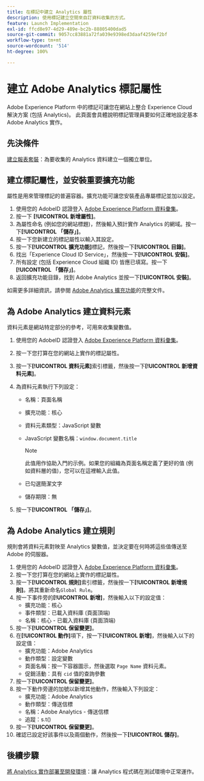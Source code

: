 ```yaml
---
title: 在標記中建立 Analytics 屬性
description: 使用標記建立空間來自訂資料收集的方式。
feature: Launch Implementation
exl-id: ffcd8e97-4d29-489e-bc2b-88805400dad5
source-git-commit: 9057cc83881a72fa039e9398ed3daaf4259ef2bf
workflow-type: tm+mt
source-wordcount: '514'
ht-degree: 100%

---
```


# 建立 Adobe Analytics 標記屬性

Adobe Experience Platform 中的標記可讓您在網站上整合 Experience Cloud 解決方案 (包括 Analytics)。 此頁面會具體說明標記管理員要如何正確地設定基本 Adobe Analytics 實作。

## 先決條件

[建立報表套裝](/help/admin/admin/c-manage-report-suites/c-new-report-suite/t-create-a-report-suite.md)：為要收集的 Analytics 資料建立一個獨立單位。

## 建立標記屬性，並安裝重要擴充功能

屬性是用來管理標記的普遍容器。擴充功能可讓您安裝產品專屬標記並加以設定。

1. 使用您的 AdobeID 認證登入 [Adobe Experience Platform 資料彙集](https://experience.adobe.com/data-collection)。
1. 按一下 **[!UICONTROL 新增屬性]**。
1. 為屬性命名 (例如您的網站標題)，然後輸入預計實作 Analytics 的網域。按一下&#x200B;**[!UICONTROL 「儲存」]**。
1. 按一下您新建立的標記屬性以輸入其設定。
1. 按一下&#x200B;**[!UICONTROL 擴充功能]**&#x200B;標記，然後按一下&#x200B;**[!UICONTROL 目錄]**。
1. 找出「Experience Cloud ID Service」，然後按一下&#x200B;**[!UICONTROL 安裝]**。
1. 所有設定 (包括 Experience Cloud 組織 ID) 皆應已填寫。按一下&#x200B;**[!UICONTROL 「儲存」]**。
1. 返回擴充功能目錄，找到 Adobe Analytics 並按一下&#x200B;**[!UICONTROL 安裝]**。

如需更多詳細資訊，請參閱 [Adobe Analytics 擴充功能](https://experienceleague.adobe.com/docs/experience-platform/tags/extensions/adobe/analytics/overview.html?lang=zh-Hant)的完整文件。

## 為 Adobe Analytics 建立資料元素

資料元素是網站特定部分的參考，可用來收集變數值。

1. 使用您的 AdobeID 認證登入 [Adobe Experience Platform 資料彙集](https://experience.adobe.com/data-collection)。
1. 按一下您打算在您的網站上實作的標記屬性。
1. 按一下&#x200B;**[!UICONTROL 資料元素]**&#x200B;索引標籤，然後按一下&#x200B;**[!UICONTROL 新增資料元素]**。
1. 為資料元素執行下列設定：

   * 名稱：頁面名稱
   * 擴充功能：核心
   * 資料元素類型：JavaScript 變數
   * JavaScript 變數名稱：`window.document.title`

      >[!NOTE]
      >
      >此值用作協助入門的示例。如果您的組織為頁面名稱定義了更好的值 (例如資料層的值)，您可以在這裡輸入此值。
   * 已勾選簡潔文字
   * 儲存期限：無
1. 按一下&#x200B;**[!UICONTROL 「儲存」]**。

## 為 Adobe Analytics 建立規則

規則會將資料元素對映至 Analytics 變數值，並決定要在何時將這些值傳送至 Adobe 的伺服器。

1. 使用您的 AdobeID 認證登入 [Adobe Experience Platform 資料彙集](https://experience.adobe.com/data-collection)。
1. 按一下您打算在您的網站上實作的標記屬性。
1. 按一下&#x200B;**[!UICONTROL 規則]**&#x200B;索引標籤，然後按一下&#x200B;**[!UICONTROL 新增規則]**。將其重新命名`Global Rule`。
1. 按一下事件旁的&#x200B;**[!UICONTROL 新增]**，然後輸入以下的設定值：
   * 擴充功能：核心
   * 事件類型：已載入資料庫 (頁面頂端)
   * 名稱：核心 - 已載入資料庫 (頁面頂端)
1. 按一下&#x200B;**[!UICONTROL 保留變更]**。
1. 在&#x200B;**[!UICONTROL 動作]**&#x200B;項下，按一下&#x200B;**[!UICONTROL 新增]**，然後輸入以下的設定值：
   * 擴充功能：Adobe Analytics
   * 動作類型：設定變數
   * 頁面名稱：按一下容器圖示，然後選取 `Page Name` 資料元素。
   * 促銷活動：具有 `cid` 值的查詢參數
1. 按一下&#x200B;**[!UICONTROL 保留變更]**。
1. 按一下動作旁邊的加號以新增其他動作，然後輸入下列設定：
   * 擴充功能：Adobe Analytics
   * 動作類型：傳送信標
   * 名稱：Adobe Analytics - 傳送信標
   * 追蹤：s.t()
1. 按一下&#x200B;**[!UICONTROL 保留變更]**。
1. 確認已設定好該事件以及兩個動作，然後按一下&#x200B;**[!UICONTROL 儲存]**。

## 後續步驟

[將 Analytics 實作部署至開發環境](deploy-dev.md)：讓 Analytics 程式碼在測試環境中正常運作。
